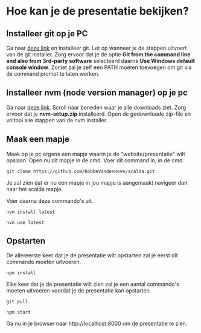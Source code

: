 # Hoe kan je de presentatie bekijken?

## Installeer git op je PC

Ga naar <a href="https://git-scm.com/download/win">deze link</a> en installeer git. Let op wanneer je de stappen uitvoert van de git installer. Zorg ervoor dat je de optie <b>Git from the command line and also from 3rd-party software</b> selecteerd daarna <b>Use Windows default console window</b>. Zoniet zal je zelf een PATH moeten toevoegen om git via de command prompt te laten werken.

## Installeer nvm (node version manager) op je pc

Ga naar <a href="https://github.com/coreybutler/nvm-windows/releases">deze link</a>. Scroll naar beneden waar je alle downloads ziet. Zorg ervoor dat je <b>nvm-setup.zip</b> installeerd. Open de gedownloade zip-file en voltooi alle stappen van de nvm installer.

## Maak een mapje

Maak op je pc ergens een mapje waarin je de "website/presentatie" wilt opslaan. Open nu dit mapje in de cmd. Voer dit command in, in de cmd.

```
git clone https://github.com/RobbeVandenHove/scalda.git
```

Je zal zien dat er nu een mapje in jou mapje is aangemaakt navigeer dan naar het scalda mapje.

Voer daarna deze commando's uit.

```
nvm install latest
```

```
nvm use latest
```

## Opstarten

De allereerste keer dat je de presentatie wilt opstarten zal je eerst dit commando moeten uitvoeren.

```
npm install
```

Elke keer dat je de presentatie wilt zien zal je een aantal commando's moeten uitvoeren voordat je de presentatie kan opstarten.

```
git pull
```

```
npm start
```

Ga nu in je browser naar http://localhost:8000 om de presentatie te zien.
